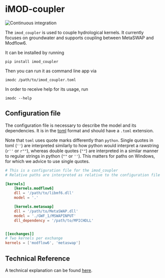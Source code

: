 # iMOD-coupler

![Continuous integration](https://github.com/Deltares/imod_coupler/workflows/Continuous%20integration/badge.svg)

The `imod_coupler` is used to couple hydrological kernels.
It currently focuses on groundwater and supports coupling between MetaSWAP and Modflow6.

It can be installed by running

```
pip install imod_coupler
```

Then you can run it as command line app via

```
imodc /path/to/imod_coupler.toml
```

In order to receive help for its usage, run

```
imodc --help
```

## Configuration file

The configuration file is necessary to describe the model and its dependencies.
It is in the [toml](https://toml.io/en/) format and should have a `.toml` extension. 

Note that `toml` uses quote marks differently than `python`. Single quotes in toml (`''`) are interpreted similarly to how python would interpret a rawstring (`r''` or `r""`), whereas double quotes (`""`) are interpreted in a similar manner to regular strings in python (`""` or `''`). This matters for paths on Windows, for which we advice to use single quotes.

```toml
# This is a configuration file for the imod_coupler
# Relative paths are interpreted as relative to the configuration file path

[kernels]
    [kernels.modflow6]
    dll = '/path/to/libmf6.dll'
    model = '.'

    [kernels.metaswap]
    dll = '/path/to/MetaSWAP.dll'
    model = './GWF_1/MSWAPINPUT'
    dll_dependency = '/path/to/MPICHDLL'


[[exchanges]]
# Two kernels per exchange
kernels = ['modflow6', 'metaswap']

```

## Technical Reference

A technical explanation can be found [here](TECHNICAL.md).
